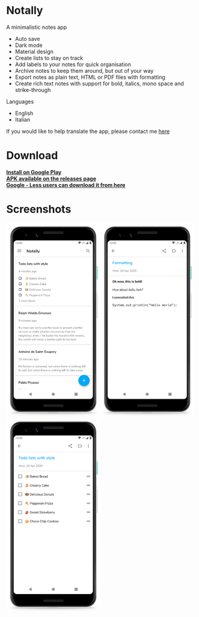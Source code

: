 # Notally
A minimalistic notes app

* Auto save
* Dark mode
* Material design
* Create lists to stay on track
* Add labels to your notes for quick organisation
* Archive notes to keep them around, but out of your way
* Export notes as plain text, HTML or PDF files with formatting
* Create rich text notes with support for bold, italics, mono space and strike-through

Languages

* English
* Italian

If you would like to help translate the app, please contact me [here](mailto:omgodseapps@gmail.com)

# Download

**[Install on Google Play](https://play.google.com/store/apps/details?id=com.omgodse.notally)**  
**[APK available on the releases page](https://github.com/OmGodse/Notally/releases)**  
**[Google - Less users can download it from here](https://apt.izzysoft.de/fdroid/index/apk/com.omgodse.notally)**  

# Screenshots
<img src="images/Notally.png" width="250"/><img src="images/Take%20Notes.png" width="250"/><img src="images/Make%20Lists.png" width="250"/>
